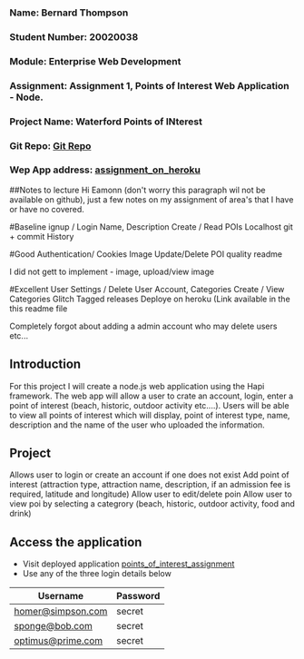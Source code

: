### Name: Bernard Thompson
### Student Number: 20020038
### Module: Enterprise Web Development
### Assignment: Assignment 1, Points of Interest Web Application - Node.
### Project Name: Waterford Points of INterest
### Git Repo: [Git Repo](https://github.com/bonjo7/points_of_interest_web_app)
### Wep App address: [assignment_on_heroku](https://infinite-crag-57738.herokuapp.com/)

##Notes to lecture
Hi Eamonn (don't worry this paragraph wil not be available on github), just a few notes on my assignment of area's that I have or have no covered.

#Baseline
ignup / Login Name,
Description Create / Read POIs 
Localhost git + commit History

#Good
Authentication/
Cookies Image Update/Delete POI
quality readme

I did not gett to implement - image, upload/view image

#Excellent
User Settings / Delete User Account,
Categories Create / View Categories 
Glitch 
Tagged releases
Deploye on heroku (Link available in the this readme file

Completely forgot about adding a admin account who may delete users etc...



## Introduction
For this project I will create a node.js web application using the Hapi framework. The web app will allow a user to crate an account, login, enter a point of interest (beach, historic, outdoor activity etc....). Users will be able to view all points of interest which will display, point of interest type, name, description and the name of the user who uploaded the information.

## Project
Allows user to login or create an account if one does not exist
Add point of interest (attraction type, attraction name, description, if an admission fee is required, latitude and longitude)
Allow user to edit/delete poin
Allow user to view poi by selecting a categrory (beach, historic, outdoor activity, food and drink)

## Access the application
* Visit deployed application [points_of_interest_assignment](https://infinite-crag-57738.herokuapp.com/)
* Use any of the three login details below

Username           | Password
-------------------| -------------
homer@simpson.com  | secret
sponge@bob.com     | secret
optimus@prime.com  | secret

